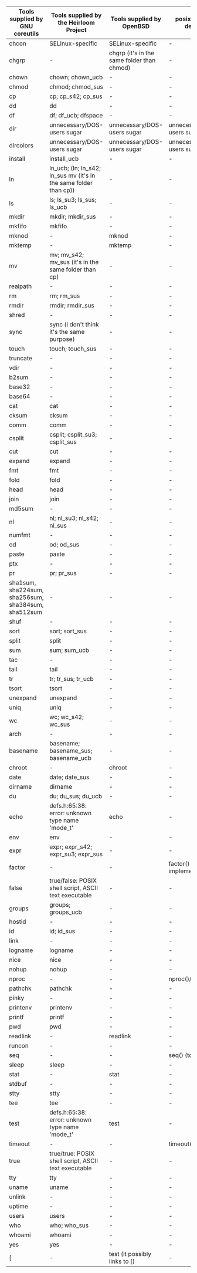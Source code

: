 | Tools supplied by GNU coreutils                      | Tools supplied by the Heirloom Project                            | Tools supplied by OpenBSD                  | posix-alt.shi-derived        |
|------------------------------------------------------|-------------------------------------------------------------------|--------------------------------------------|------------------------------|
| chcon                                                | SELinux-specific                                                  | SELinux-specific                           | -                            |
| chgrp                                                | -                                                                 | chgrp (it's in the same folder than chmod) | -                            |
| chown                                                | chown; chown_ucb                                                  | -                                          | -                            |
| chmod                                                | chmod; chmod_sus                                                  | -                                          | -                            |
| cp                                                   | cp; cp_s42; cp_sus                                                | -                                          | -                            |
| dd                                                   | dd                                                                | -                                          | -                            |
| df                                                   | df; df_ucb; dfspace                                               | -                                          | -                            |
| dir                                                  | unnecessary/DOS-users sugar                                       | unnecessary/DOS-users sugar                | unnecessary/DOS-users sugar  |
| dircolors                                            | unnecessary/DOS-users sugar                                       | unnecessary/DOS-users sugar                | unnecessary/DOS-users sugar  |
| install                                              | install_ucb                                                       | -                                          | -                            |
| ln                                                   | ln_ucb; (ln; ln_s42; ln_sus mv (it's in the same folder than cp)) | -                                          | -                            |
| ls                                                   | ls; ls_su3; ls_sus; ls_ucb                                        | -                                          | -                            |
| mkdir                                                | mkdir; mkdir_sus                                                  | -                                          | -                            |
| mkfifo                                               | mkfifo                                                            | -                                          | -                            |
| mknod                                                | -                                                                 | mknod                                      | -                            |
| mktemp                                               | -                                                                 | mktemp                                     | -                            |
| mv                                                   | mv; mv_s42; mv_sus (it's in the same folder than cp)              | -                                          | -                            |
| realpath                                             | -                                                                 | -                                          | -                            |
| rm                                                   | rm; rm_sus                                                        | -                                          | -                            |
| rmdir                                                | rmdir; rmdir_sus                                                  | -                                          | -                            |
| shred                                                | -                                                                 | -                                          | -                            |
| sync                                                 | sync (i don't think it's the same purpose)                        | -                                          | -                            |
| touch                                                | touch; touch_sus                                                  | -                                          | -                            |
| truncate                                             | -                                                                 | -                                          | -                            |
| vdir                                                 | -                                                                 | -                                          | -                            |
| b2sum                                                | -                                                                 | -                                          | -                            |
| base32                                               | -                                                                 | -                                          | -                            |
| base64                                               | -                                                                 | -                                          | -                            |
| cat                                                  | cat                                                               | -                                          | -                            |
| cksum                                                | cksum                                                             | -                                          | -                            |
| comm                                                 | comm                                                              | -                                          | -                            |
| csplit                                               | csplit; csplit_su3; csplit_sus                                    | -                                          | -                            |
| cut                                                  | cut                                                               | -                                          | -                            |
| expand                                               | expand                                                            | -                                          | -                            |
| fmt                                                  | fmt                                                               | -                                          | -                            |
| fold                                                 | fold                                                              | -                                          | -                            |
| head                                                 | head                                                              | -                                          | -                            |
| join                                                 | join                                                              | -                                          | -                            |
| md5sum                                               | -                                                                 | -                                          | -                            |
| nl                                                   | nl; nl_su3; nl_s42; nl_sus                                        | -                                          | -                            |
| numfmt                                               | -                                                                 | -                                          | -                            |
| od                                                   | od; od_sus                                                        | -                                          | -                            |
| paste                                                | paste                                                             | -                                          | -                            |
| ptx                                                  | -                                                                 | -                                          | -                            |
| pr                                                   | pr; pr_sus                                                        | -                                          | -                            |
| sha1sum, sha224sum, sha256sum, sha384sum, sha512sum  | -                                                                 | -                                          | -                            |
| shuf                                                 | -                                                                 | -                                          | -                            |
| sort                                                 | sort; sort_sus                                                    | -                                          | -                            |
| split                                                | split                                                             | -                                          | -                            |
| sum                                                  | sum; sum_ucb                                                      | -                                          | -                            |
| tac                                                  | -                                                                 | -                                          | -                            |
| tail                                                 | tail                                                              | -                                          | -                            |
| tr                                                   | tr; tr_sus; tr_ucb                                                | -                                          | -                            |
| tsort                                                | tsort                                                             | -                                          | -                            |
| unexpand                                             | unexpand                                                          | -                                          | -                            |
| uniq                                                 | uniq                                                              | -                                          | -                            |
| wc                                                   | wc; wc_s42; wc_sus                                                | -                                          | -                            |
| arch                                                 | -                                                                 | -                                          | -                            |
| basename                                             | basename; basename_sus; basename_ucb                              | -                                          | -                            |
| chroot                                               | -                                                                 | chroot                                     | -                            |
| date                                                 | date; date_sus                                                    | -                                          | -                            |
| dirname                                              | dirname                                                           | -                                          | -                            |
| du                                                   | du; du_sus; du_ucb                                                | -                                          | -                            |
| echo                                                 | defs.h:65:38: error: unknown type name 'mode_t'                   | echo                                       | -                            |
| env                                                  | env                                                               | -                                          | -                            |
| expr                                                 | expr; expr_s42; expr_su3; expr_sus                                | -                                          | -                            |
| factor                                               | -                                                                 | -                                          | factor() (to be implemented) |
| false                                                | true/false: POSIX shell script, ASCII text executable             | -                                          | -                            |
| groups                                               | groups; groups_ucb                                                | -                                          | -                            |
| hostid                                               | -                                                                 | -                                          | -                            |
| id                                                   | id; id_sus                                                        | -                                          | -                            |
| link                                                 | -                                                                 | -                                          | -                            |
| logname                                              | logname                                                           | -                                          | -                            |
| nice                                                 | nice                                                              | -                                          | -                            |
| nohup                                                | nohup                                                             | -                                          | -                            |
| nproc                                                | -                                                                 | -                                          | nproc()/nproc-go             |
| pathchk                                              | pathchk                                                           | -                                          | -                            |
| pinky                                                | -                                                                 | -                                          | -                            |
| printenv                                             | printenv                                                          | -                                          | -                            |
| printf                                               | printf                                                            | -                                          | -                            |
| pwd                                                  | pwd                                                               | -                                          | -                            |
| readlink                                             | -                                                                 | readlink                                   | -                            |
| runcon                                               | -                                                                 | -                                          | -                            |
| seq                                                  | -                                                                 | -                                          | seq() (to rewrite)           |
| sleep                                                | sleep                                                             | -                                          | -                            |
| stat                                                 | -                                                                 | stat                                       | -                            |
| stdbuf                                               | -                                                                 | -                                          | -                            |
| stty                                                 | stty                                                              | -                                          | -                            |
| tee                                                  | tee                                                               | -                                          | -                            |
| test                                                 | defs.h:65:38: error: unknown type name 'mode_t'                   | test                                       | -                            |
| timeout                                              | -                                                                 | -                                          | timeout()                    |
| true                                                 | true/true: POSIX shell script, ASCII text executable              | -                                          | -                            |
| tty                                                  | tty                                                               | -                                          | -                            |
| uname                                                | uname                                                             | -                                          | -                            |
| unlink                                               | -                                                                 | -                                          | -                            |
| uptime                                               | -                                                                 | -                                          | -                            |
| users                                                | users                                                             | -                                          | -                            |
| who                                                  | who; who_sus                                                      | -                                          | -                            |
| whoami                                               | whoami                                                            | -                                          | -                            |
| yes                                                  | yes                                                               | -                                          | -                            |
| [                                                    | -                                                                 | test (it possibly links to [)              | -                            |
